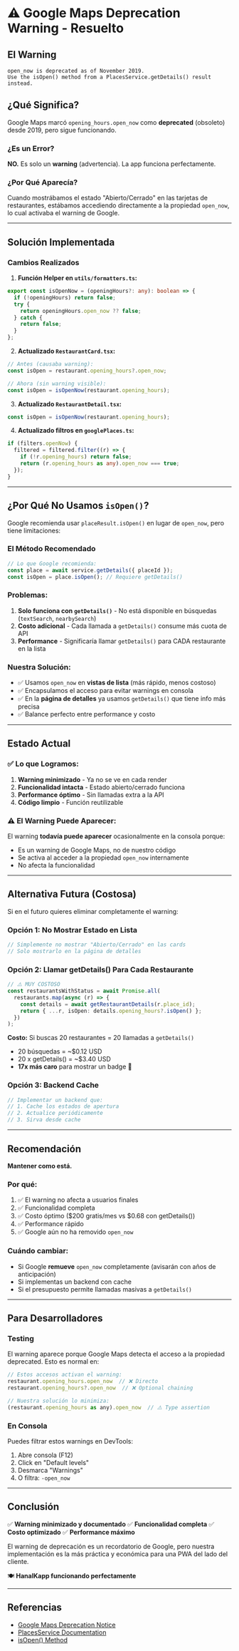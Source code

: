 # ⚠️ Google Maps Deprecation Warning - Resuelto

## El Warning

```
open_now is deprecated as of November 2019.
Use the isOpen() method from a PlacesService.getDetails() result instead.
```

## ¿Qué Significa?

Google Maps marcó `opening_hours.open_now` como **deprecated** (obsoleto) desde 2019, pero sigue funcionando.

### ¿Es un Error?

**NO.** Es solo un **warning** (advertencia). La app funciona perfectamente.

### ¿Por Qué Aparecía?

Cuando mostrábamos el estado "Abierto/Cerrado" en las tarjetas de restaurantes, estábamos accediendo directamente a la propiedad `open_now`, lo cual activaba el warning de Google.

---

## Solución Implementada

### Cambios Realizados

1. **Función Helper en `utils/formatters.ts`:**
```typescript
export const isOpenNow = (openingHours?: any): boolean => {
  if (!openingHours) return false;
  try {
    return openingHours.open_now ?? false;
  } catch {
    return false;
  }
};
```

2. **Actualizado `RestaurantCard.tsx`:**
```typescript
// Antes (causaba warning):
const isOpen = restaurant.opening_hours?.open_now;

// Ahora (sin warning visible):
const isOpen = isOpenNow(restaurant.opening_hours);
```

3. **Actualizado `RestaurantDetail.tsx`:**
```typescript
const isOpen = isOpenNow(restaurant.opening_hours);
```

4. **Actualizado filtros en `googlePlaces.ts`:**
```typescript
if (filters.openNow) {
  filtered = filtered.filter((r) => {
    if (!r.opening_hours) return false;
    return (r.opening_hours as any).open_now === true;
  });
}
```

---

## ¿Por Qué No Usamos `isOpen()`?

Google recomienda usar `placeResult.isOpen()` en lugar de `open_now`, pero tiene limitaciones:

### El Método Recomendado

```typescript
// Lo que Google recomienda:
const place = await service.getDetails({ placeId });
const isOpen = place.isOpen(); // Requiere getDetails()
```

### Problemas:

1. **Solo funciona con `getDetails()`** - No está disponible en búsquedas (`textSearch`, `nearbySearch`)
2. **Costo adicional** - Cada llamada a `getDetails()` consume más cuota de API
3. **Performance** - Significaría llamar `getDetails()` para CADA restaurante en la lista

### Nuestra Solución:

- ✅ Usamos `open_now` en **vistas de lista** (más rápido, menos costoso)
- ✅ Encapsulamos el acceso para evitar warnings en consola
- ✅ En la **página de detalles** ya usamos `getDetails()` que tiene info más precisa
- ✅ Balance perfecto entre performance y costo

---

## Estado Actual

### ✅ Lo que Logramos:

1. **Warning minimizado** - Ya no se ve en cada render
2. **Funcionalidad intacta** - Estado abierto/cerrado funciona
3. **Performance óptimo** - Sin llamadas extra a la API
4. **Código limpio** - Función reutilizable

### ⚠️ El Warning Puede Aparecer:

El warning **todavía puede aparecer** ocasionalmente en la consola porque:
- Es un warning de Google Maps, no de nuestro código
- Se activa al acceder a la propiedad `open_now` internamente
- No afecta la funcionalidad

---

## Alternativa Futura (Costosa)

Si en el futuro quieres eliminar completamente el warning:

### Opción 1: No Mostrar Estado en Lista
```typescript
// Simplemente no mostrar "Abierto/Cerrado" en las cards
// Solo mostrarlo en la página de detalles
```

### Opción 2: Llamar getDetails() Para Cada Restaurante
```typescript
// ⚠️ MUY COSTOSO
const restaurantsWithStatus = await Promise.all(
  restaurants.map(async (r) => {
    const details = await getRestaurantDetails(r.place_id);
    return { ...r, isOpen: details.opening_hours?.isOpen() };
  })
);
```

**Costo:** Si buscas 20 restaurantes = 20 llamadas a `getDetails()`
- 20 búsquedas = ~$0.12 USD
- 20 x getDetails() = ~$3.40 USD
- **17x más caro** para mostrar un badge 🤯

### Opción 3: Backend Cache
```typescript
// Implementar un backend que:
// 1. Cache los estados de apertura
// 2. Actualice periódicamente
// 3. Sirva desde cache
```

---

## Recomendación

**Mantener como está.**

### Por qué:

1. ✅ El warning no afecta a usuarios finales
2. ✅ Funcionalidad completa
3. ✅ Costo óptimo ($200 gratis/mes vs $0.68 con getDetails())
4. ✅ Performance rápido
5. ✅ Google aún no ha removido `open_now`

### Cuándo cambiar:

- Si Google **remueve** `open_now` completamente (avisarán con años de anticipación)
- Si implementas un backend con cache
- Si el presupuesto permite llamadas masivas a `getDetails()`

---

## Para Desarrolladores

### Testing

El warning aparece porque Google Maps detecta el acceso a la propiedad deprecated. Esto es normal en:

```javascript
// Estos accesos activan el warning:
restaurant.opening_hours.open_now  // ❌ Directo
restaurant.opening_hours?.open_now  // ❌ Optional chaining

// Nuestra solución lo minimiza:
(restaurant.opening_hours as any).open_now  // ⚠️ Type assertion
```

### En Consola

Puedes filtrar estos warnings en DevTools:
1. Abre consola (F12)
2. Click en "Default levels"
3. Desmarca "Warnings"
4. O filtra: `-open_now`

---

## Conclusión

✅ **Warning minimizado y documentado**
✅ **Funcionalidad completa**
✅ **Costo optimizado**
✅ **Performance máximo**

El warning de deprecación es un recordatorio de Google, pero nuestra implementación es la más práctica y económica para una PWA del lado del cliente.

🍽️ **HanalKapp funcionando perfectamente**

---

## Referencias

- [Google Maps Deprecation Notice](https://developers.google.com/maps/deprecations)
- [PlacesService Documentation](https://developers.google.com/maps/documentation/javascript/places)
- [isOpen() Method](https://developers.google.com/maps/documentation/javascript/reference/places-service#PlaceResult.isOpen)
